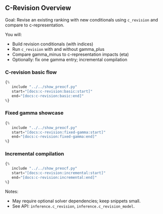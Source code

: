 ## C-Revision Overview

Goal: Revise an existing ranking with new conditionals using `c_revision` and compare to c-representation.

You will:
- Build revision conditionals (with indices)
- Run `c_revision` with and without gamma_plus
- Compare gamma_minus to c-representation impacts (eta)
- Optionally: fix one gamma entry; incremental compilation

### C-revision basic flow

```python
{%
   include "../../show_preocf.py"
   start="[docs:c-revision:basic:start]"
   end="[docs:c-revision:basic:end]"
%}
```

### Fixed gamma showcase

```python
{%
   include "../../show_preocf.py"
   start="[docs:c-revision:fixed-gamma:start]"
   end="[docs:c-revision:fixed-gamma:end]"
%}
```

### Incremental compilation

```python
{%
   include "../../show_preocf.py"
   start="[docs:c-revision:incremental:start]"
   end="[docs:c-revision:incremental:end]"
%}
```

Notes:
- May require optional solver dependencies; keep snippets small.
- See API: `inference.c_revision`, `inference.c_revision_model`.
